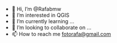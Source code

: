 - 👋 Hi, I’m @Rafabmw
- 👀 I’m interested in QGIS
- 🌱 I’m currently learning ...
- 💞️ I’m looking to collaborate on ...
- 📫 How to reach me fotorafa@gmail.com

<!---
Rafabmw/Rafabmw is a ✨ special ✨ repository because its `README.md` (this file) appears on your GitHub profile.
You can click the Preview link to take a look at your changes.
--->
